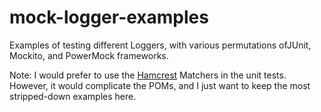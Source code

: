 # mock-logger-examples

Examples of testing different Loggers, with various permutations ofJUnit, Mockito, and PowerMock frameworks.

Note: I would prefer to use the [Hamcrest](http://hamcrest.org/JavaHamcrest/index) Matchers in the unit tests. However,
it would complicate the POMs, and I just want to keep the most stripped-down examples here.
